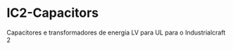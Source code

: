 IC2-Capacitors
==============

Capacitores e transformadores de energia LV para UL para o Industrialcraft 2